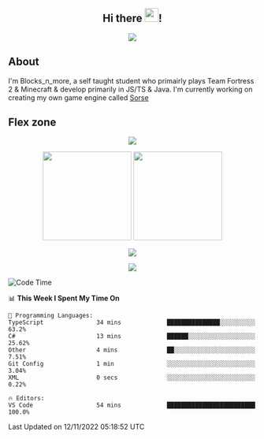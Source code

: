 <h2 align="center">
  Hi there <img src="https://media.giphy.com/media/hvRJCLFzcasrR4ia7z/giphy.gif" width="28">!
</h2>

<p align="center">
  <img src="https://forthebadge.com/images/badges/0-percent-optimized.svg">
</p>

## About
I'm Blocks_n_more, a self taught student who primairly plays Team Fortress 2 & Minecraft & develop primarily in JS/TS & Java. I'm currently working on creating my own game engine called [Sorse](https://github.com/Wave-Studio/sorse2)

## Flex zone
<p align="center">
 <img src="https://github-profile-summary-cards.vercel.app/api/cards/profile-details?username=Blocksnmore&theme=github_dark">
</p>
<p align="center">
 <img height="180em" src="https://github-readme-stats.vercel.app/api?username=Blocksnmore&show_icons=true&theme=dark&hide_border=true">
 <img height="180em" src="https://github-readme-stats.vercel.app/api/top-langs/?username=Blocksnmore&layout=compact&theme=dark&hide_border=true"> 
</p>
<p align="center">
 <img src="https://github-readme-streak-stats.herokuapp.com/?user=Blocksnmore&theme=dark&hide_border=true">
</p>
<p align="center">
 <img src="https://activity-graph.herokuapp.com/graph?username=Blocksnmore&theme=github&hide_border=true"> 
</p>

<!--START_SECTION:waka-->
![Code Time](http://img.shields.io/badge/Code%20Time-430%20hrs%2031%20mins-blue)

📊 **This Week I Spent My Time On** 

```text
💬 Programming Languages: 
TypeScript               34 mins             ███████████████░░░░░░░░░░   63.2% 
C#                       13 mins             ██████░░░░░░░░░░░░░░░░░░░   25.62% 
Other                    4 mins              ██░░░░░░░░░░░░░░░░░░░░░░░   7.51% 
Git Config               1 min               ░░░░░░░░░░░░░░░░░░░░░░░░░   3.04% 
XML                      0 secs              ░░░░░░░░░░░░░░░░░░░░░░░░░   0.22%

🔥 Editors: 
VS Code                  54 mins             █████████████████████████   100.0%

```


 Last Updated on 12/11/2022 05:18:52 UTC
<!--END_SECTION:waka-->
